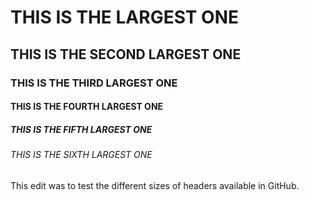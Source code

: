 # THIS IS THE LARGEST ONE
## THIS IS THE SECOND LARGEST ONE
### THIS IS THE THIRD LARGEST ONE
#### THIS IS THE FOURTH LARGEST ONE
##### THIS IS THE FIFTH LARGEST ONE
###### THIS IS THE SIXTH LARGEST ONE







This edit was to test the different sizes of headers available in GitHub.
